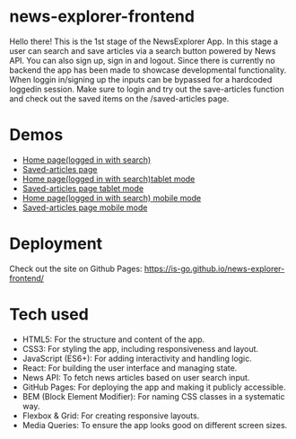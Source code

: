 # news-explorer-frontend

Hello there! This is the 1st stage of the NewsExplorer App. In this stage a user can search and save articles via a search button powered by News API. You can also sign up, sign in and logout.  Since there is currently no backend the app has been made to showcase developmental functionality. When loggin in/signing up the inputs can be bypassed for a hardcoded loggedin session. Make sure to login and try out the save-articles function and check out the saved items on the /saved-articles page.

# Demos

- [Home page(logged in with search)](./src/assets/demo/main-home.png)
- [Saved-articles page](./src/assets/demo/main-saved.png)
- [Home page(logged in with search)tablet mode](./src/assets/demo/tablet-home.png)
- [Saved-articles page tablet mode](./src/assets/demo/tablet-saved.png)
- [Home page(logged in with search) mobile mode](./src/assets/demo/mobile-home.png)
- [Saved-articles page mobile mode](./src/assets/demo/mobile-saved.png)

# Deployment

Check out the site on Github Pages: https://is-go.github.io/news-explorer-frontend/

# Tech used

- HTML5: For the structure and content of the app.
- CSS3: For styling the app, including responsiveness and layout.
- JavaScript (ES6+): For adding interactivity and handling logic.
- React: For building the user interface and managing state.
- News API: To fetch news articles based on user search input.
- GitHub Pages: For deploying the app and making it publicly accessible.
- BEM (Block Element Modifier): For naming CSS classes in a systematic way.
- Flexbox & Grid: For creating responsive layouts.
- Media Queries: To ensure the app looks good on different screen sizes.
